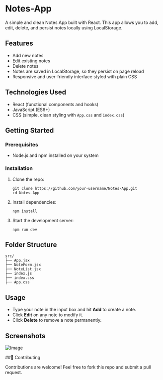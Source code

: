 # Notes-App
A simple and clean Notes App built with React. This app allows you to add, edit, delete, and persist notes locally using LocalStorage.

## Features

- Add new notes
- Edit existing notes
- Delete notes
- Notes are saved in LocalStorage, so they persist on page reload
- Responsive and user-friendly interface styled with plain CSS

## Technologies Used

- React (functional components and hooks)
- JavaScript (ES6+)
- CSS (simple, clean styling with `App.css` and `index.css`)

## Getting Started

### Prerequisites

- Node.js and npm installed on your system

### Installation

1. Clone the repo:

       git clone https://github.com/your-username/Notes-App.git
       cd Notes-App

2. Install dependencies:

       npm install

3. Start the development server:

       npm run dev

## Folder Structure

    src/
    ├── App.jsx
    ├── NoteForm.jsx
    ├── NoteList.jsx
    ├── index.js
    ├── index.css
    ├── App.css


## Usage

  - Type your note in the input box and hit **Add** to create a note.
  - Click **Edit** on any note to modify it.
  - Click **Delete** to remove a note permanently.

## Screenshots

![Image](https://github.com/user-attachments/assets/7ae72eba-18f0-4e9f-8352-9a65ec57a3b1)


##🤝 Contributing

Contributions are welcome! Feel free to fork this repo and submit a pull request.


